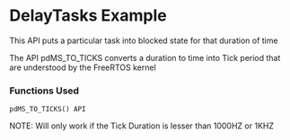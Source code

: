 # DelayTasks Example

This API puts a particular task into blocked state for that duration of time

The API pdMS_TO_TICKS converts a duration to time into Tick period that are understood by the FreeRTOS kernel

### Functions Used

`pdMS_TO_TICKS() API`

NOTE: Will only work if the Tick Duration is lesser than 1000HZ or 1KHZ
